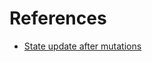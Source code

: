 # References

- [State update after mutations](https://www.apollographql.com/blog/apollo-client/react-graphql-tutorial-mutations/)
